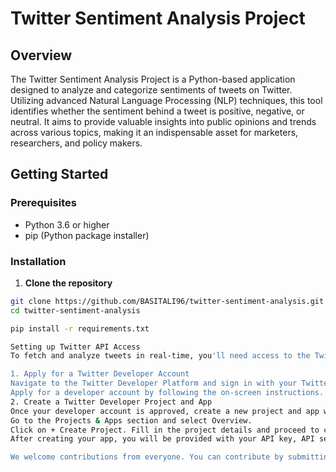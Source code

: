 # Twitter Sentiment Analysis Project

## Overview
The Twitter Sentiment Analysis Project is a Python-based application designed to analyze and categorize sentiments of tweets on Twitter. Utilizing advanced Natural Language Processing (NLP) techniques, this tool identifies whether the sentiment behind a tweet is positive, negative, or neutral. It aims to provide valuable insights into public opinions and trends across various topics, making it an indispensable asset for marketers, researchers, and policy makers.

## Getting Started

### Prerequisites
- Python 3.6 or higher
- pip (Python package installer)

### Installation

1. **Clone the repository**
```bash
git clone https://github.com/BASITALI96/twitter-sentiment-analysis.git
cd twitter-sentiment-analysis

pip install -r requirements.txt

Setting up Twitter API Access
To fetch and analyze tweets in real-time, you'll need access to the Twitter API. Follow these steps to set up your Twitter API access:

1. Apply for a Twitter Developer Account
Navigate to the Twitter Developer Platform and sign in with your Twitter account.
Apply for a developer account by following the on-screen instructions. You'll need to provide details about how you plan to use the Twitter data.
2. Create a Twitter Developer Project and App
Once your developer account is approved, create a new project and app within the Twitter Developer portal.
Go to the Projects & Apps section and select Overview.
Click on + Create Project. Fill in the project details and proceed to create an app within this project.
After creating your app, you will be provided with your API key, API secret key, Access token, and Access token secret. Keep these credentials safe as you'll need them for the project.

We welcome contributions from everyone. You can contribute by submitting bugs, suggesting enhancements, or by helping with code contributions.


